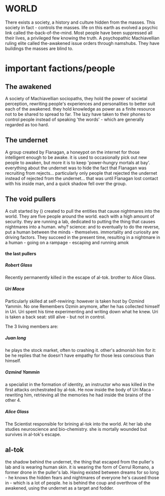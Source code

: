 # WORLD


There exists a society, a history and culture hidden from the masses.
This society in fact - controls the masses.
life on this earth as evolved a psychic link called the-back-of-the-mind.
Most people have been suppressed all their lives, a privileged few knowing the truth.
A psychopathic Machiavellian ruling elite called the-awakened issue orders through namshubs.
They have buildings the masses are blind to. 


# important factions/people

## The awakened

A society of Machiavellian sociopaths, they hold the power of societal perception, rewriting people's experiences and personalities to better suit each of the awakened.
they hold knowledge as power as a finite resource not to be shared to spread to far.
The lazy have taken to their phones to control people instead of speaking 'the words' - which are generally regarded as too hard.


## The undernet

A group created by Flanagan, a honeypot on the internet for those intelligent enough to be awake.
it is used to occasionally pick out new people to awaken, but more it is to keep 'power-hungry mortals at bay'.
everything about the undernet was to hide the fact that Flanagan was recruiting from rejects... 
particularly only people that rejected the undernet instead of rejected from the undernet...
that was until Flanagan lost contact with his inside man, and a quick shadow fell over the group.
 

## The void pullers

A cult started by () created to pull the entities that cause nightmares into the world.
They are five people around the world. each with a high amount of security.
they are running a lab, dedicated to putting the thing that causes nightmares into a human.
why? science: and to eventually to do the reverse, put a human between the minds - themselves.
immortality and curiosity are driving factors.
They succeed in the present time, resulting in a nightmare in a human - going on a rampage - escaping and running amok

#### the last pullers

##### Robert Glass
Recently permanently killed in the escape of al-tok. brother to Alice Glass.

##### Uri Maca
Particularly skilled at self-rewiring: however is taken host by Ozmind Yammin.
No one Remembers Ozmin anymore, after he has collected himself in Uri.
Uri spent his time experimenting and writing down what he knew.
Uri is taken a back seat: still alive - but not in control.


The 3 living members are:

##### Juan long
he plays the stock market, often to crashing it. 
other's admonish him for it: be he replies that he doesn't have empathy for those less conscious than himself.



##### Ozmind Yammin
a specialist in the formation of identity, an instructor who was killed in the first attacks orchestrated by al-tok.
He now inside the body of Uri Maca - rewriting him, retrieving all the memories he had inside the brains of the other 4.

##### Alice Glass
The Scientist responsible for brining al-tok into the world. 
At her lab she studies neuroscience and bio-chemistry. 
she is mortally wounded but survives in al-tok's escape.



## al-tok
the shadow behind the undernet, the thing that escaped from the puller's lab and is wearing human skin.
it is wearing the form of Cerrul Romano, a former drone in the puller's lab.
Having existed between dreams for so long - he knows the hidden fears and nightmares of everyone he's caused those in - which is a lot of people.
he is behind the coup and overthrow of the awakened, using the undernet as a target and fodder.
